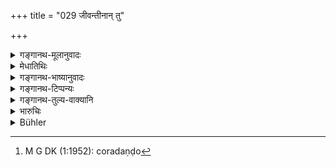+++
title = "029 जीवन्तीनान् तु"

+++

<details><summary>गङ्गानथ-मूलानुवादः</summary>

While these women are alive, if their relatives should appropriate their property,—on them the righteous king shall inflict the punishment of thieves.—(29)
</details>

<details><summary>मेधातिथिः</summary>

बान्धवानां स्त्रीधनम् अपहरताम् अयं **चोरदण्डः** । ते हि बहुभिर् उपधाभिर् अपहरन्ति । अस्वतन्त्रैषा स्त्री किं ददाति किं वा भुङ्क्ते वयम् अत्र स्वामिन इति अचौराशङ्कया चोरदण्डो विधीयते । **जीवन्तीनां** **तासां स्वबान्धवा** देवरादयस् तद्धनं **ये हरेयुस् ताञ् छिष्यात्** **पृथिवीपतिर्** निगृह्णीयात् । चौरदण्डो[^१२२] वक्ष्यमाणः-


[^१२२]:
     M G DK (1:1952): coradaṇḍo

- येन येन यथाङ्गेन स्तेनो नृषु विचेष्टते । 

- छेत्तव्यं तत् तद् एवान्यत् तन् मनोर् अनुशासनम् ॥ इति । (म्ध् ८.३३४)

स्वबन्धुभ्यश् चैतद् विशेषेण राज्ञा रक्षितव्यम् । चौररक्षा तु स्वराष्ट्रविषया विहिता ॥ ८.२९ ॥
</details>

<details><summary>गङ्गानथ-भाष्यानुवादः</summary>

This ‘punishment of thieves’ has been laid down for those relatives who should appropriate the property of women. They appropriate her property in manifold wavs; giving out., for instance, that—‘she is not mistress of herself as regards what she gives away and what she enjoys,—I am the real owner of the; property.’

It is in view of the possibility of people thinking that such misappropriators are not ‘thieves’ that the text lays down the ‘punishment of thieves’ for them.

‘*While they are alive, if the relations*’—brother-in-law and others—‘*should appropriate their property*,—*on them the king shall inflict punishment*,’—shall punish them.

The ‘punishment of thieves’ is going to be described later on (verse 334)—‘With whatever limb a thief operates against men, each of those limbs the King shall cut off, in order to prevent the repetition of the act.’

What the verse means is that the property of helpless women should be specially guarded against her own relations; guarding against thieves being the duty that has been laid down for the King as owing to the entire kingdom.—(29)
</details>

<details><summary>गङ्गानथ-टिप्पन्यः</summary>

This verse is quoted in *Mitākṣarā* (on 2.147), in support of the view
that except the husband, no co-parcener should lay hands upon the
property of women during their life-time;—in *Aparārka* (p. 752), to the
effect that when the woman is *dead*, her relations do have a right to
her *Strīdhana* property;—in *Vivādaratnākara* (p. 512); and in
*Vyavahāramayūkha* (p. 70).
</details>

<details><summary>गङ्गानथ-तुल्य-वाक्यानि</summary>

*Kātyāyana* (Aparārka, p. 752).—‘While the woman is alive, her husband
or sons or brother-in-law or relations have no power over her
*strīdhana*; if they take it from her, they should be punished.’

*Agnipnrāṇa* (Rājadharma, 222.21).—(Same as Manu.)
</details>

<details><summary>भारुचिः</summary>

जीवद्वचनान् मृतानां तासां बान्धवा एव यथा संनिकर्षं तदीयधनस्येषत इति ज्ञापयति । वक्ष्यति चानपत्यधनस्य सपिण्डादिषु प्रतिपत्तिम् । अत एव च चोरशङ्कायां चोरवत् ते दण्डम् अर्हन्ति । इदं चान्यद् इत्थंभूतम् एव प्रसङ्गाद् उच्यते —
</details>

<details><summary>Bühler</summary>

029	A righteous king must punish like thieves those relatives who appropriate the property of such females during their lifetime.
</details>

